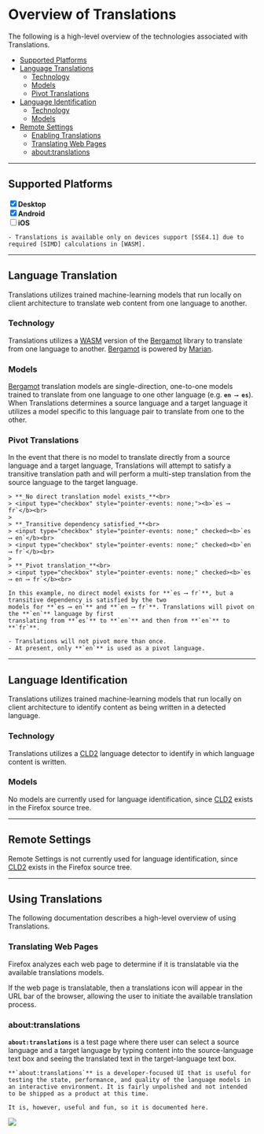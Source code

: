 # Overview of Translations

The following is a high-level overview of the technologies associated with Translations.

- [Supported Platforms](#supported-platforms)
- [Language Translations](#language-translation)
    - [Technology](#technology)
    - [Models](#models)
    - [Pivot Translations](#pivot-translations)
- [Language Identification](#language-identification)
    - [Technology](#technology-1)
    - [Models](#models-1)
- [Remote Settings](#remote-settings)
    - [Enabling Translations](#enabling-translations)
    - [Translating Web Pages](#translating-web-pages)
    - [about:translations](#abouttranslations)

---
## Supported Platforms

<input type="checkbox" style="pointer-events: none;" checked><b>Desktop</b><br>
<input type="checkbox" style="pointer-events: none;" checked><b>Android</b><br>
<input type="checkbox" style="pointer-events: none;"><b>iOS</b><br>

```{note}
- Translations is available only on devices support [SSE4.1] due to required [SIMD] calculations in [WASM].
```


---
## Language Translation

Translations utilizes trained machine-learning models that run locally on client
architecture to translate web content from one language to another.

### Technology

Translations utilizes a [WASM] version of the [Bergamot] library to translate from
one language to another. [Bergamot] is powered by [Marian].

### Models

[Bergamot] translation models are single-direction, one-to-one models trained to translate from one language
to one other language (e.g. **`en ⟶ es`**). When Translations determines a source language and a target language
it utilizes a model specific to this language pair to translate from one to the other.

### Pivot Translations

In the event that there is no model to translate directly from a source language and a target language,
Translations will attempt to satisfy a transitive translation path and will perform a multi-step
translation from the source language to the target language.



```{admonition} Example
> **_No direct translation model exists_**<br>
> <input type="checkbox" style="pointer-events: none;"><b>`es ⟶ fr`</b><br>
>
> **_Transitive dependency satisfied_**<br>
> <input type="checkbox" style="pointer-events: none;" checked><b>`es ⟶ en`</b><br>
> <input type="checkbox" style="pointer-events: none;" checked><b>`en ⟶ fr`</b><br>
>
> **_Pivot translation_**<br>
> <input type="checkbox" style="pointer-events: none;" checked><b>`es ⟶ en ⟶ fr`</b><br>

In this example, no direct model exists for **`es ⟶ fr`**, but a transitive dependency is satisfied by the two
models for **`es ⟶ en`** and **`en ⟶ fr`**. Translations will pivot on the **`en`** language by first
translating from **`es`** to **`en`** and then from **`en`** to **`fr`**.
```
```{note}
- Translations will not pivot more than once.
- At present, only **`en`** is used as a pivot language.
```

---
## Language Identification

Translations utilizes trained machine-learning models that run locally on client
architecture to identify content as being written in a detected language.

### Technology

Translations utilizes a [CLD2] language detector to identify in which language content is written.

### Models

No models are currently used for language identification, since [CLD2] exists in the Firefox source tree.

---
## Remote Settings

Remote Settings is not currently used for language identification, since [CLD2] exists in the Firefox source tree.

---
## Using Translations

The following documentation describes a high-level overview of using Translations.

### Translating Web Pages

Firefox analyzes each web page to determine if it is translatable via the available translations models.

If the web page is translatable, then a translations icon will appear in the URL bar of the browser, allowing
the user to initiate the available translation process.

### about:translations

**`about:translations`** is a test page where there user can select a source language and a target language by typing content into
the source-language text box and seeing the translated text in the target-language text box.

```{note}
**`about:translations`** is a developer-focused UI that is useful for testing the state, performance, and quality of the language models in an interactive environment. It is fairly unpolished and not intended to be shipped as a product at this time.

It is, however, useful and fun, so it is documented here.
```

![](../img/about-translations.png)


<!-- Hyperlinks -->
[Bergamot]: https://browser.mt/
[CLD2]: https://github.com/CLD2Owners/cld2
[Marian]: https://aclanthology.org/P18-4020/
[Remote Settings]: https://remote-settings.readthedocs.io/en/latest/
[SIMD]: https://en.wikipedia.org/wiki/Single_instruction,_multiple_data
[SSE4.1]: https://en.wikipedia.org/wiki/SSE4#SSE4.1
[translations preferences]: https://searchfox.org/mozilla-central/search?q=browser.translations&path=all.js&case=true&regexp=false
[WASM]: https://webassembly.org/
